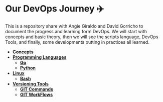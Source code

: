# Our DevOps Journey ✈️

This is a repository share with Angie Giraldo and David Gorricho to document the progress and learning form DevOps.
We will start with concepts and basic theory, then we will see the scripts language, DevOps Tools, and finally, some developments putting in practices all learned.

- </code> **[Concepts](Concepts.md)**
- </code> **[Programming Languages](ProgrammingLanguages/ProgrammingLanguages.md)**
  - </code> **[Go](ProgrammingLanguages/Go.md)**
  - </code> **[Python](ProgrammingLanguages/Python.md)**
- </code> **[Linux](Linux/Linux.md)**
  - </code> **[Bash](Linux/Bash.md)**
- </code> **[Versioning Tools](VersioningTools/VersioningTools.md)**
  - </code> **[GIT Commands](VersioningTools/GITCommands.md)**
  - </code> **[GIT WorkFlows](VersioningTools/GITWorkFlows.md)**